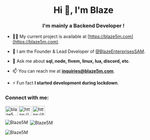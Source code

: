 <h1 align="center">Hi 👋, I'm Blaze </h1>
<h3 align="center">I'm mainly a Backend Developer !</h3>

- 👨‍💻 My current project is available at [https://blaze5m.com](https://blaze5m.com).

- 📝 I am the Founder & Lead Developer of [@BlazeEnterprisesSAM](https://github.com/BlazeEnterprisesSAM).

- 💬 Ask me about **sql, node, fivem, linux, lua, discord, etc**.

- 📫 You can reach me at **inquiries@blaze5m.com**.

- ⚡ Fun fact **I started development during lockdown**.


<h3 align="left">Connect with me:</h3>
<p align="left">
<a href="https://linkedin.com/in/blaze5M" target="blank"><img align="center" src="https://raw.githubusercontent.com/rahuldkjain/github-profile-readme-generator/master/src/images/icons/Social/linked-in-alt.svg" alt="blaze5m" height="30" width="40" /></a>
<a href="https://discord.gg/blaze5M" target="blank"><img align="center" src="https://raw.githubusercontent.com/rahuldkjain/github-profile-readme-generator/master/src/images/icons/Social/discord.svg" alt="https://discord.gg/" height="30" width="40" /></a>
<a href="https://twitter.com/blaze5M" target="blank"><img align="center" src="https://raw.githubusercontent.com/rahuldkjain/github-profile-readme-generator/master/src/images/icons/Social/twitter.svg" alt="https://twitter.com/" height="30" width="40" /></a>
</p>

<p><img align="left" src="https://github-readme-stats.vercel.app/api/top-langs?username=Blaze5M&show_icons=true&locale=en&layout=compact" alt="Blaze5M" /></p>

<p>&nbsp;<img align="center" src="https://github-readme-stats.vercel.app/api?username=Blaze5M&show_icons=true&locale=en" alt="Blaze5M" /></p>

<p><img align="center" src="https://github-readme-streak-stats.herokuapp.com/?user=Blaze5M&" alt="Blaze5M" /></p>
